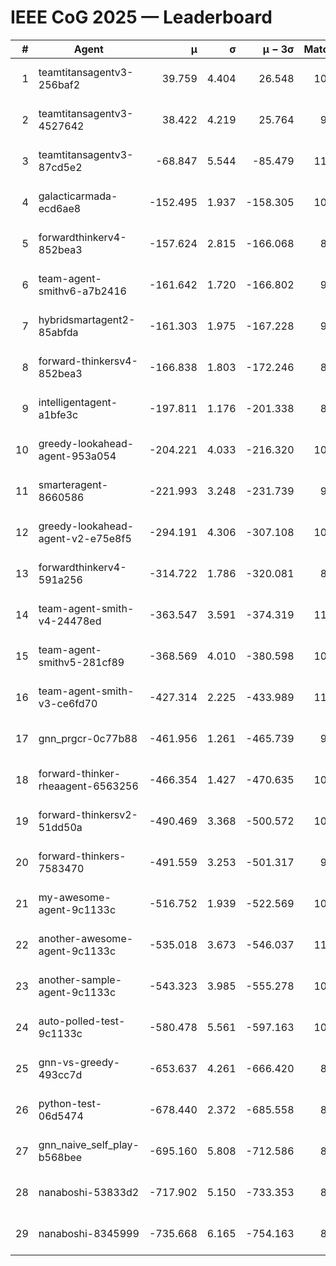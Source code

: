 # IEEE CoG 2025 — Leaderboard

| # | Agent | μ | σ | μ − 3σ | Matches | Updated |
|---:|---|---:|---:|---:|---:|---|
| 1 | teamtitansagentv3-256baf2 | 39.759 | 4.404 | 26.548 | 10740 | 2025-08-21 03:05 |
| 2 | teamtitansagentv3-4527642 | 38.422 | 4.219 | 25.764 | 9874 | 2025-08-21 03:05 |
| 3 | teamtitansagentv3-87cd5e2 | -68.847 | 5.544 | -85.479 | 11266 | 2025-08-21 03:05 |
| 4 | galacticarmada-ecd6ae8 | -152.495 | 1.937 | -158.305 | 10340 | 2025-08-21 03:05 |
| 5 | forwardthinkerv4-852bea3 | -157.624 | 2.815 | -166.068 | 8303 | 2025-08-21 03:05 |
| 6 | team-agent-smithv6-a7b2416 | -161.642 | 1.720 | -166.802 | 9940 | 2025-08-21 03:05 |
| 7 | hybridsmartagent2-85abfda | -161.303 | 1.975 | -167.228 | 9413 | 2025-08-21 03:05 |
| 8 | forward-thinkersv4-852bea3 | -166.838 | 1.803 | -172.246 | 8583 | 2025-08-21 03:05 |
| 9 | intelligentagent-a1bfe3c | -197.811 | 1.176 | -201.338 | 8674 | 2025-08-21 03:05 |
| 10 | greedy-lookahead-agent-953a054 | -204.221 | 4.033 | -216.320 | 10150 | 2025-08-21 03:05 |
| 11 | smarteragent-8660586 | -221.993 | 3.248 | -231.739 | 9231 | 2025-08-21 03:05 |
| 12 | greedy-lookahead-agent-v2-e75e8f5 | -294.191 | 4.306 | -307.108 | 10630 | 2025-08-21 03:05 |
| 13 | forwardthinkerv4-591a256 | -314.722 | 1.786 | -320.081 | 8964 | 2025-08-21 03:05 |
| 14 | team-agent-smith-v4-24478ed | -363.547 | 3.591 | -374.319 | 11162 | 2025-08-21 03:05 |
| 15 | team-agent-smithv5-281cf89 | -368.569 | 4.010 | -380.598 | 10960 | 2025-08-21 03:05 |
| 16 | team-agent-smith-v3-ce6fd70 | -427.314 | 2.225 | -433.989 | 11622 | 2025-08-21 03:05 |
| 17 | gnn_prgcr-0c77b88 | -461.956 | 1.261 | -465.739 | 9470 | 2025-08-21 03:05 |
| 18 | forward-thinker-rheaagent-6563256 | -466.354 | 1.427 | -470.635 | 10162 | 2025-08-21 03:05 |
| 19 | forward-thinkersv2-51dd50a | -490.469 | 3.368 | -500.572 | 10742 | 2025-08-21 03:05 |
| 20 | forward-thinkers-7583470 | -491.559 | 3.253 | -501.317 | 9820 | 2025-08-21 03:05 |
| 21 | my-awesome-agent-9c1133c | -516.752 | 1.939 | -522.569 | 10760 | 2025-08-21 03:05 |
| 22 | another-awesome-agent-9c1133c | -535.018 | 3.673 | -546.037 | 11100 | 2025-08-21 03:05 |
| 23 | another-sample-agent-9c1133c | -543.323 | 3.985 | -555.278 | 10380 | 2025-08-21 03:05 |
| 24 | auto-polled-test-9c1133c | -580.478 | 5.561 | -597.163 | 10000 | 2025-08-21 03:05 |
| 25 | gnn-vs-greedy-493cc7d | -653.637 | 4.261 | -666.420 | 8420 | 2025-08-21 03:05 |
| 26 | python-test-06d5474 | -678.440 | 2.372 | -685.558 | 8730 | 2025-08-21 03:05 |
| 27 | gnn_naive_self_play-b568bee | -695.160 | 5.808 | -712.586 | 8760 | 2025-08-21 03:05 |
| 28 | nanaboshi-53833d2 | -717.902 | 5.150 | -733.353 | 8250 | 2025-08-21 03:05 |
| 29 | nanaboshi-8345999 | -735.668 | 6.165 | -754.163 | 8810 | 2025-08-21 03:05 |
